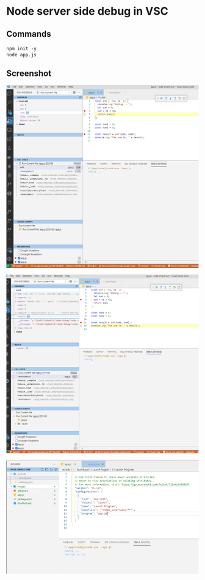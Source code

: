 # Node server side debug in VSC

## Commands

```dos
npm init -y
node app.js
```

## Screenshot

![](images/01.png)

![](images/02.png)

![](images/03.png)
